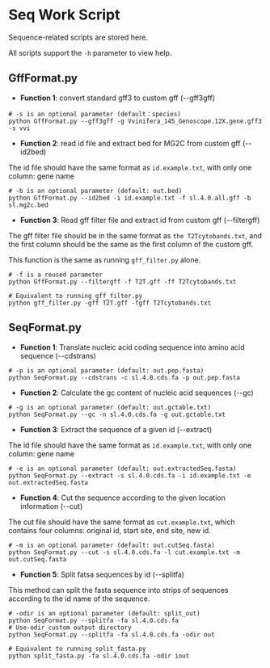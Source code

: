 # Seq Work Script
Sequence-related scripts are stored here.

All scripts support the `-h` parameter to view help.

## GffFormat.py
* **Function 1**: convert standard gff3 to custom gff (--gff3gff)
```
# -s is an optional parameter (default：species)
python GffFormat.py --gff3gff -g Vvinifera_145_Genoscope.12X.gene.gff3 -s vvi
```
* **Function 2**: read id file and extract bed for MG2C from custom gff (--id2bed)

The id file should have the same format as `id.example.txt`, with only one column: gene name
```
# -b is an optional parameter (default: out.bed)
python GffFormat.py --id2bed -i id.example.txt -f sl.4.0.all.gff -b sl.mg2c.bed
```

* **Function 3**: Read gff filter file and extract id from custom gff (--filtergff) 

The gff filter file should be in the same format as `the T2Tcytobands.txt`, and the first column should be the same as the first column of the custom gff.

This function is the same as running `gff_filter.py` alone.
```
# -f is a reused parameter
python GffFormat.py --filtergff -f T2T.gff -ff T2Tcytobands.txt

# Equivalent to running gff_filter.py
python gff_filter.py -gff T2T.gff -fgff T2Tcytobands.txt
```

## SeqFormat.py
* **Function 1**: Translate nucleic acid coding sequence into amino acid sequence (--cdstrans)
```
# -p is an optional parameter (default: out.pep.fasta)
python SeqFormat.py --cdstrans -c sl.4.0.cds.fa -p out.pep.fasta
```
* **Function 2**: Calculate the gc content of nucleic acid sequences (--gc)
```
# -g is an optional parameter (default: out.gctable.txt)
python SeqFormat.py --gc -n sl.4.0.cds.fa -g out.gctable.txt
```
* **Function 3**: Extract the sequence of a given id (--extract)

The id file should have the same format as `id.example.txt`, with only one column: gene name
```
# -e is an optional parameter (default: out.extractedSeq.fasta)
python SeqFormat.py --extract -s sl.4.0.cds.fa -i id.example.txt -e out.extractedSeq.fasta
```
* **Function 4**: Cut the sequence according to the given location information (--cut)

The cut file should have the same format as `cut.example.txt`, which contains four columns: original id, start site, end site, new id.
```
# -m is an optional parameter (default: out.cutSeq.fasta)
python SeqFormat.py --cut -s sl.4.0.cds.fa -l cut.example.txt -m out.cutSeq.fasta
```

* **Function 5**: Split fatsa sequences by id (--splitfa)

This method can split the fasta sequence into strips of sequences according to the id name of the sequence.

```
# -odir is an optional parameter (default: split_out)
python SeqFormat.py --splitfa -fa sl.4.0.cds.fa
# Use-odir custom output directory
python SeqFormat.py --splitfa -fa sl.4.0.cds.fa -odir out

# Equivalent to running split_fasta.py
python split_fasta.py -fa sl.4.0.cds.fa -odir iout

```



